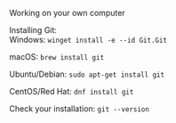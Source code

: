 Working on your own computer

Installing Git:  
Windows: ```winget install -e --id Git.Git```

macOS: ```brew install git```

Ubuntu/Debian: ```sudo apt-get install git```

CentOS/Red Hat: ```dnf install git```

Check your installation: 
```git --version```